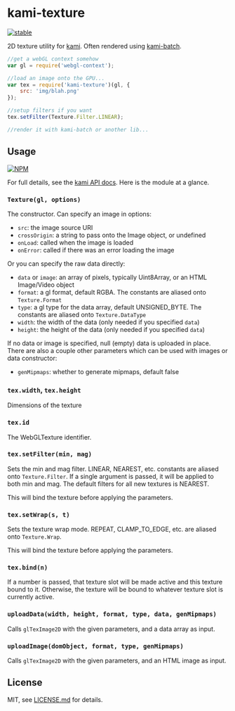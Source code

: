 # kami-texture

[![stable](http://badges.github.io/stability-badges/dist/stable.svg)](http://github.com/badges/stability-badges)


2D texture utility for [kami](http://github.com/mattdesl/kami). Often rendered using [kami-batch](http://mattdesl.github.io/kami-batch).

```js
//get a webGL context somehow
var gl = require('webgl-context');

//load an image onto the GPU...
var tex = require('kami-texture')(gl, {
	src: 'img/blah.png'
});

//setup filters if you want
tex.setFilter(Texture.Filter.LINEAR);

//render it with kami-batch or another lib...
```

## Usage

[![NPM](https://nodei.co/npm/kami-texture.png)](https://nodei.co/npm/kami-texture/)

For full details, see the [kami API docs](http://mattdesl.github.io/kami/docs/). Here is the module at a glance.

### `Texture(gl, options)`

The constructor. Can specify an image in options:

- `src`: the image source URI
- `crossOrigin`: a string to pass onto the Image object, or undefined
- `onLoad`: called when the image is loaded
- `onError`: called if there was an error loading the image

Or you can specify the raw data directly:

- `data` or `image`: an array of pixels, typically Uint8Array, or an HTML Image/Video object
- `format`: a gl format, default RGBA. The constants are aliased onto `Texture.Format`
- `type`: a gl type for the data array, default UNSIGNED_BYTE. The constants are aliased onto `Texture.DataType`
- `width`: the width of the data (only needed if you specified `data`)
- `height`: the height of the data (only needed if you specified `data`)

If no data or image is specified, null (empty) data is uploaded in place. There are also a couple other parameters which can be used with images or data constructor:

- `genMipmaps`: whether to generate mipmaps, default false

### `tex.width`, `tex.height`

Dimensions of the texture

### `tex.id`

The WebGLTexture identifier. 

### `tex.setFilter(min, mag)`

Sets the min and mag filter. LINEAR, NEAREST, etc. constants are aliased onto `Texture.Filter`. If a single argument is passed, it will be applied to both min and mag. The default filters for all new textures is NEAREST.

This will bind the texture before applying the parameters.

### `tex.setWrap(s, t)`

Sets the texture wrap mode. REPEAT, CLAMP_TO_EDGE, etc. are aliased onto `Texture.Wrap`. 

This will bind the texture before applying the parameters.

### `tex.bind(n)`

If a number is passed, that texture slot will be made active and this texture bound to it. Otherwise, the texture will be bound to whatever texture slot is currently active. 

### `uploadData(width, height, format, type, data, genMipmaps)`

Calls `glTexImage2D` with the given parameters, and a data array as input.

### `uploadImage(domObject, format, type, genMipmaps)`

Calls `glTexImage2D` with the given parameters, and an HTML image as input.

## License

MIT, see [LICENSE.md](http://github.com/mattdesl/kami-texture/blob/master/LICENSE.md) for details.
